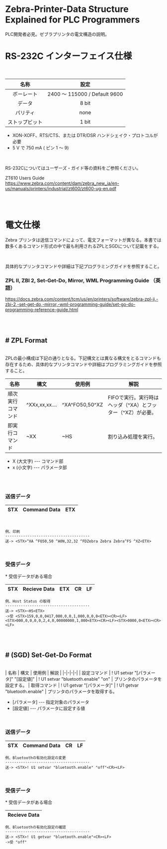 # Zebra-Printer-Data Structure Explained for PLC Programmers
 PLC開発者必見。ゼブラプリンタの電文構造の説明。


# RS-232C インターフェイス仕様
　
<br>


| 名称 | 設定 |
|:-:|:-:|
| ボーレート     | 2400 ～ 115000 / Default 9600 
| データ          | 8 bit
| パリティ        | none
| ストップビット      | 1 bit
- XON-XOFF、RTS/CTS、または DTR/DSR ハンドシェイク・プロトコルが必要
- 5 V で 750 mA ( ピン 1 ～ 9)

<br>

RS-232Cについてはユーザーズ・ガイド等の資料をご参照ください。

ZT610 Users Guide  
https://www.zebra.com/content/dam/zebra_new_ia/en-us/manuals/printers/industrial/zt600/zt600-ug-en.pdf


<br>
<br>



# 電文仕様

Zebra プリンタは送信コマンドによって、電文フォーマットが異なる。本書では数多くあるコマンド形式の中で最も利用されるZPLとSGDについて記載をする。

<br>

具体的なプリンタコマンドや詳細は下記プログラミングガイドを参照すること。

### ZPL II, ZBI 2, Set-Get-Do, Mirror, WML Programming Guide （英語）
https://docs.zebra.com/content/tcm/us/en/printers/software/zebra-zpl-ii,-zbi-2,-set-get-do,-mirror,-wml-programming-guide/set-go-do-programming-reference-guide.html

<br>
<br>

## # ZPL Format

<br>
ZPLの最小構成は下記の通りとなる。下記構文とは異なる構文をとるコマンドも存在するため、具体的なプリンタコマンドや詳細はプログラミングガイドを参照すること。

<br>

| 名称 | 構文 | 使用例 | 解説 |
|-|-|-|-|
| 順次実行コマンド  | ^XXx,xx,xx.... | ^XA^FO50,50^XZ   | FIFOで実行。実行時はヘッダ（^XA）とフッター（^XZ）が必要。
| 即実行コマンド    | ~XX            | ~HS          | 割り込み処理を実行。

- X (大文字) --- コマンド部　　
- x (小文字) --- パラメータ部

<br>
<br>


### 送信データ
| STX | Command Data | ETX |
|-|-|-|

<br>

    例、印刷
    --------------------------------------
    送-> <STX>^XA ^FO50,50 ^A0N,32,32 ^FDZebra Zebra Zebra^FS ^XZ<ETX>


<br>

### 受信データ
\* 受信データがある場合

| STX | Recieve Data | ETX | CR | LF |
|-|-|-|-|-|

    例、Host Status の取得
    --------------------------------------
    送-> <STX>~HS<ETX>
    ->受 <STX>159,0,0,0417,000,0,0,1,000,0,0,0<ETX><CR><LF><STX>000,0,0,0,0,2,4,0,00000000,1,000<ETX><CR><LF><STX>0000,0<ETX><CR><LF>


<br><br>

## # (SGD) Set-Get-Do Format

<br>
| 名称 | 構文 | 使用例 | 解説 |
|-|-|-|-|
| 設定コマンド  | ! U1 setvar "[パラメータ]" "[設定値]" | ! U1 setvar "bluetooth.enable" "on"   | プリンタのパラメータを設定する。
| 取得コマンド  | ! U1 getvar "[パラメータ]"  | ! U1 getvar "bluetooth.enable"   | プリンタのパラメータを取得する。

- [パラメータ] --- 指定対象のパラメータ
- [設定値] --- パラメータに設定する値

<br>

### 送信データ
| STX | Command Data | CR | LF 
|-|-|-|-|

    例、Bluetoothの有効化設定の変更
    --------------------------------------
    送-> <STX>! U1 setvar "bluetooth.enable" "off"<CR><LF>

<br>

### 受信データ
\* 受信データがある場合

| Recieve Data | 
|-|

    例、Bluetoothの有効化設定の確認
    --------------------------------------
    送-> <STX>! U1 getvar "bluetooth.enable"<CR><LF>
    ->受 "off"


<br>

